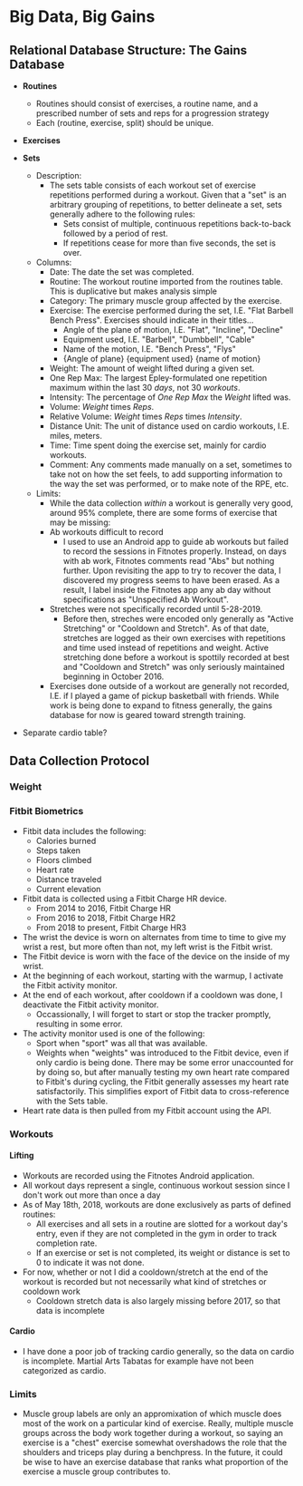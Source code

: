 # Big Data, Big Gains

## Relational Database Structure:  The Gains Database
- **Routines**
    - Routines should consist of exercises, a routine name, and a prescribed number of sets and reps for a progression strategy
    - Each (routine, exercise, split) should be unique. 
- **Exercises**
- **Sets**
    - Description: 
        - The sets table consists of each workout set of exercise repetitions performed during a workout. Given that a "set" is an arbitrary grouping of repetitions, to better delineate a set, sets generally adhere to the following rules:
            - Sets consist of multiple, continuous repetitions back-to-back followed by a period of rest.
            - If repetitions cease for more than five seconds, the set is over.
    - Columns:
        - Date: The date the set was completed.
        - Routine: The workout routine imported from the routines table. This is duplicative but makes analysis simple
        - Category: The primary muscle group affected by the exercise.
        - Exercise: The exercise performed during the set, I.E. "Flat Barbell Bench Press". Exercises should indicate in their titles...
            - Angle of the plane of motion, I.E. "Flat", "Incline", "Decline"
            - Equipment used, I.E. "Barbell", "Dumbbell", "Cable"
            - Name of the motion, I.E. "Bench Press", "Flys"
            - {Angle of plane} {equipment used} {name of motion}
        - Weight: The amount of weight lifted during a given set.
        - One Rep Max: The largest Epley-formulated one repetition maximum within the last 30 *days*, not 30 *workouts*.
        - Intensity: The percentage of *One Rep Max* the *Weight* lifted was.
        - Volume: *Weight* times *Reps*.
        - Relative Volume: *Weight* times *Reps* times *Intensity*.
        - Distance Unit: The unit of distance used on cardio workouts, I.E. miles, meters.
        - Time: Time spent doing the exercise set, mainly for cardio workouts.
        - Comment: Any comments made manually on a set, sometimes to take not on how the set feels, to add supporting information to the way the set was performed, or to make note of the RPE, etc.
    - Limits:
        - While the data collection *within* a workout is generally very good, around 95% complete, there are some forms of exercise that may be missing:
        - Ab workouts difficult to record
            - I used to use an Android app to guide ab workouts but failed to record the sessions in Fitnotes properly. Instead, on days with ab work, Fitnotes comments read "Abs" but nothing further. Upon revisiting the app to try to recover the data, I discovered my progress seems to have been erased. As a result, I label inside the Fitnotes app any ab day without specifications as "Unspecified Ab Workout".
        - Stretches were not specifically recorded until 5-28-2019. 
            - Before then, streches were encoded only generally as "Active Stretching" or "Cooldown and Stretch". As of that date, stretches are logged as their own exercises with repetitions and time used instead of repetitions and weight. Active stretching done before a workout is spottily recorded at best and "Cooldown and Stretch" was only seriously maintained beginning in October 2016.
        - Exercises done outside of a workout are generally not recorded, I.E. if I played a game of pickup basketball with friends. While work is being done to expand to fitness generally, the gains database for now is geared toward strength training.

- Separate cardio table?

## Data Collection Protocol
### Weight


### Fitbit Biometrics
- Fitbit data includes the following:
    - Calories burned
    - Steps taken
    - Floors climbed
    - Heart rate
    - Distance traveled
    - Current elevation
- Fitbit data is collected using a Fitbit Charge HR device. 
    - From 2014 to 2016, Fitbit Charge HR
    - From 2016 to 2018, Fitbit Charge HR2
    - From 2018 to present, Fitbit Charge HR3
- The wrist the device is worn on alternates from time to time to give my wrist a rest, but more often than not, my left wrist is the Fitbit wrist.
- The Fitbit device is worn with the face of the device on the inside of my wrist.
- At the beginning of each workout, starting with the warmup, I activate the Fitbit activity monitor.
- At the end of each workout, after cooldown if a cooldown was done, I deactivate the Fitbit activity monitor.
    - Occassionally, I will forget to start or stop the tracker promptly, resulting in some error.
- The activity monitor used is one of the following:
    - Sport when "sport" was all that was available.
    - Weights when "weights" was introduced to the Fitbit device, even if only cardio is being done. There may be some error unaccounted for by doing so, but after manually testing my own heart rate compared to Fitbit's during cycling, the Fitbit generally assesses my heart rate satisfactorily. This simplifies export of Fitbit data to cross-reference with the Sets table.
- Heart rate data is then pulled from my Fitbit account using the API.

### Workouts
#### Lifting
- Workouts are recorded using the Fitnotes Android application.
- All workout days represent a single, continuous workout session since I don't work out more than once a day 
- As of May 18th, 2018, workouts are done exclusively as parts of defined routines:
    - All exercises and all sets in a routine are slotted for a workout day's entry, even if they are not completed in the gym in order to track completion rate.
    - If an exercise or set is not completed, its weight or distance is set to 0 to indicate it was not done.
- For now, whether or not I did a cooldown/stretch at the end of the workout is recorded but not necessarily what kind of stretches or cooldown work
    - Cooldown stretch data is also largely missing before 2017, so that data is incomplete
#### Cardio
- I have done a poor job of tracking cardio generally, so the data on cardio is incomplete. Martial Arts Tabatas for example have not been categorized as cardio.

### Limits
- Muscle group labels are only an appromixation of which muscle does most of the work on a particular kind of exercise. Really, multiple muscle groups across the body work together during a workout, so saying an exercise is a "chest" exercise somewhat overshadows the role that the shoulders and triceps play during a benchpress. In the future, it could be wise to have an exercise database that ranks what proportion of the exercise a muscle group contributes to.